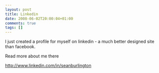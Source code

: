 ```yaml
---
layout: post
title: Linkedin
date: 2008-06-02T20:00:04+01:00
comments: true
tags: []
---
```


I just created a profile for myself on linkedin - a much better designed site than facebook.

Read more about me there

http://www.linkedin.com/in/seanburlington
